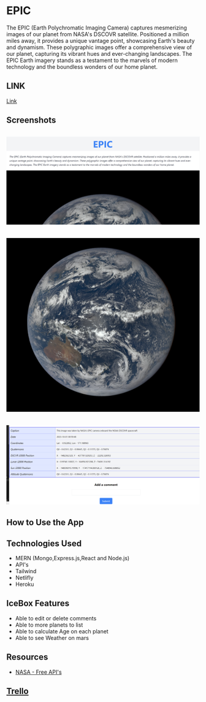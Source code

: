 # EPIC

The EPIC (Earth Polychromatic Imaging Camera) captures mesmerizing images of our planet from NASA's DSCOVR satellite. Positioned a million miles away, it provides a unique vantage point, showcasing Earth's beauty and dynamism. These polygraphic images offer a comprehensive view of our planet, capturing its vibrant hues and ever-changing landscapes. The EPIC Earth imagery stands as a testament to the marvels of modern technology and the boundless wonders of our home planet.

## LINK

[Link](https://cheerful-pixie-807170.netlify.app/)

## Screenshots

![Alt text](./images/image.png)
-------------------------------
![Alt text](./images/image-1.png)
--------------------------------
![Alt text](./images/image-2.png)
--------------------------------

## How to Use the App


## Technologies Used 
 - MERN
   (Mongo,Express.js,React and Node.js)
- API's
- Tailwind
- Netlifly 
- Heroku 

## IceBox Features
- Able to edit or delete comments
- Able to more planets to list
- Able to calculate Age on each planet 
- Able to see Weather on mars

## Resources
- [NASA - Free API's](https://api.nasa.gov/)

## [Trello](https://trello.com/invite/b/cylHjsld/ATTI8c05976fbf152bc2d93d8bb67cb4cddc0CE64DAC/project4)
   
